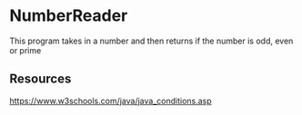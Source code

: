 # NumberReader
This program takes in a number and then returns if the number is odd, even or prime
## Resources
https://www.w3schools.com/java/java_conditions.asp